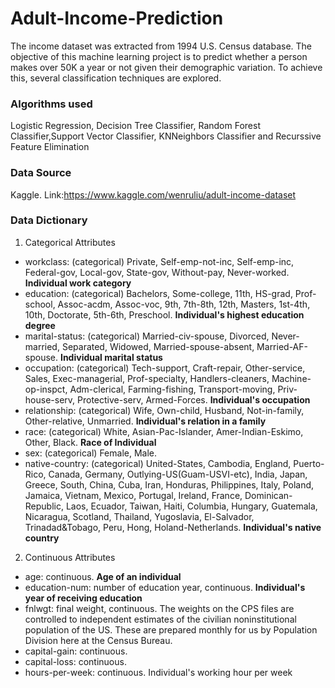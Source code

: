 # Adult-Income-Prediction
The income dataset was extracted from 1994 U.S. Census database.
The objective of this machine learning project is to predict whether a person makes over 50K a year or not given their demographic variation. To achieve this, several classification techniques are explored.
### Algorithms used
Logistic Regression, Decision Tree Classifier, Random Forest Classifier,Support Vector Classifier, KNNeighbors Classifier and Recurssive Feature Elimination
### Data Source
Kaggle. Link:https://www.kaggle.com/wenruliu/adult-income-dataset 
### Data Dictionary
1. Categorical Attributes
- workclass: (categorical) Private, Self-emp-not-inc, Self-emp-inc, Federal-gov, Local-gov, State-gov, Without-pay, Never-worked.
**Individual work category**
- education: (categorical) Bachelors, Some-college, 11th, HS-grad, Prof-school, Assoc-acdm, Assoc-voc, 9th, 7th-8th, 12th, Masters, 1st-4th, 10th, Doctorate, 5th-6th, Preschool.
**Individual's highest education degree**
- marital-status: (categorical) Married-civ-spouse, Divorced, Never-married, Separated, Widowed, Married-spouse-absent, Married-AF-spouse.
**Individual marital status**
- occupation: (categorical) Tech-support, Craft-repair, Other-service, Sales, Exec-managerial, Prof-specialty, Handlers-cleaners, Machine-op-inspct, Adm-clerical, Farming-fishing, Transport-moving, Priv-house-serv, Protective-serv, Armed-Forces.
**Individual's occupation**
- relationship: (categorical) Wife, Own-child, Husband, Not-in-family, Other-relative, Unmarried.
**Individual's relation in a family**
- race: (categorical) White, Asian-Pac-Islander, Amer-Indian-Eskimo, Other, Black.
**Race of Individual**
- sex: (categorical) Female, Male.
- native-country: (categorical) United-States, Cambodia, England, Puerto-Rico, Canada, Germany, Outlying-US(Guam-USVI-etc), India, Japan, Greece, South, China, Cuba, Iran, Honduras, Philippines, Italy, Poland, Jamaica, Vietnam, Mexico, Portugal, Ireland, France, Dominican-Republic, Laos, Ecuador, Taiwan, Haiti, Columbia, Hungary, Guatemala, Nicaragua, Scotland, Thailand, Yugoslavia, El-Salvador, Trinadad&Tobago, Peru, Hong, Holand-Netherlands.
**Individual's native country**
2. Continuous Attributes
- age: continuous.
**Age of an individual**
- education-num: number of education year, continuous.
**Individual's year of receiving education**
- fnlwgt: final weight, continuous.
The weights on the CPS files are controlled to independent estimates of the civilian noninstitutional population of the US. These are prepared monthly for us by Population Division here at the Census Bureau.
- capital-gain: continuous.
- capital-loss: continuous.
- hours-per-week: continuous.
Individual's working hour per week

